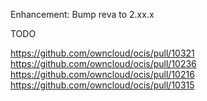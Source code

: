 Enhancement: Bump reva to 2.xx.x

TODO

https://github.com/owncloud/ocis/pull/10321
https://github.com/owncloud/ocis/pull/10236
https://github.com/owncloud/ocis/pull/10216
https://github.com/owncloud/ocis/pull/10315
